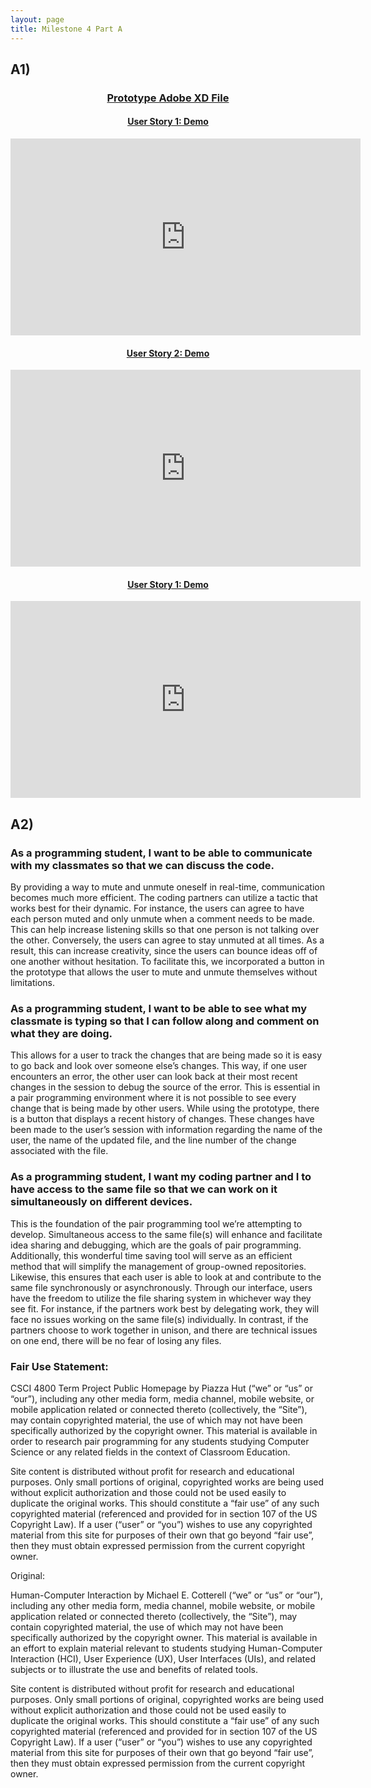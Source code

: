 ```yaml
---
layout: page
title: Milestone 4 Part A
---
```

## A1)

<h3 align="center"><a href="https://github.com/jbs26156/4800-Term-Project/raw/main/Milestone%204%20-%20Part%20A.xd" download>Prototype Adobe XD File</a></h3>


<h4 align="center"><a href="https://youtu.be/aAldvic9xZ0">User Story 1: Demo</a></h4>
<iframe width="560" height="315" src="https://www.youtube.com/embed/cffOMraBZtI" title="YouTube video player" frameborder="0" allow="accelerometer; autoplay; clipboard-write; encrypted-media; gyroscope; picture-in-picture" allowfullscreen></iframe>
<br>

<h4 align="center"><a href="https://youtu.be/tI7F5G9rI1o">User Story 2: Demo</a></h4>
<iframe width="560" height="315" src="https://www.youtube.com/embed/tI7F5G9rI1o" title="YouTube video player" frameborder="0" allow="accelerometer; autoplay; clipboard-write; encrypted-media; gyroscope; picture-in-picture" allowfullscreen></iframe>
<br>

<h4 align="center"><a href="https://youtu.be/cffOMraBZtI">User Story 1: Demo</a></h4>
<iframe width="560" height="315" src="https://www.youtube.com/embed/aAldvic9xZ0" title="YouTube video player" frameborder="0" allow="accelerometer; autoplay; clipboard-write; encrypted-media; gyroscope; picture-in-picture" allowfullscreen></iframe>
<br>

## A2)
### As a programming student, I want to be able to communicate with my classmates so that we can discuss the code. 
By providing a way to mute and unmute oneself in real-time, communication becomes much more efficient. The coding partners can utilize a tactic that works best for their dynamic. For instance, the users can agree to have each person muted and only unmute when a comment needs to be made. This can help increase listening skills so that one person is not talking over the other. Conversely, the users can agree to stay unmuted at all times. As a result, this can increase creativity, since the users can bounce ideas off of one another without hesitation. To facilitate this, we incorporated a button in the prototype that allows the user to mute and unmute themselves without limitations. 
<br>
### As a programming student, I want to be able to see what my classmate is typing so that I can follow along and comment on what they are doing. 
This allows for a user to track the changes that are being made so it is easy to go back and look over someone else’s changes. This way, if one user encounters an error, the other user can look back at their most recent changes in the session to debug the source of the error. This is essential in a pair programming environment where it is not possible to see every change that is being made by other users.
While using the prototype, there is a button that displays a recent history of changes. These changes have been made to the user’s session with information regarding the name of the user, the name of the updated file, and the line number of the change associated with the file.
<br>
### As a programming student, I want my coding partner and I to have access to the same file so that we can work on it simultaneously on different devices. 
This is the foundation of the pair programming tool we’re attempting to develop. Simultaneous access to the same file(s) will enhance and facilitate idea sharing and debugging, which are the goals of pair programming. Additionally, this wonderful time saving tool will serve as an efficient method that will simplify the management of group-owned repositories. Likewise, this ensures that each user is able to look at and contribute to the same file synchronously or asynchronously. 
Through our interface, users have the freedom to utilize the file sharing system in whichever way they see fit. For instance, if the partners work best by delegating work, they will face no issues working on the same file(s) individually. In contrast, if the partners choose to work together in unison, and there are technical issues on one end, there will be no fear of losing any files. 




### Fair Use Statement:



CSCI 4800 Term Project Public Homepage by Piazza Hut (“we” or “us” or “our”), including any other media form, media channel, mobile website, or mobile application related or connected thereto (collectively, the “Site”), may contain copyrighted material, the use of which may not have been specifically authorized by the copyright owner. This material is available in order to research pair programming for any students studying Computer Science or any related fields in the context of Classroom Education. 

Site content is distributed without profit for research and educational purposes. Only small portions of original, copyrighted works are being used without explicit authorization and those could not be used easily to duplicate the original works. This should constitute a “fair use” of any such copyrighted material (referenced and provided for in section 107 of the US Copyright Law). If a user (“user” or “you”) wishes to use any copyrighted material from this site for purposes of their own that go beyond “fair use”, then they must obtain expressed permission from the current copyright owner.

Original: 

Human-Computer Interaction by Michael E. Cotterell (“we” or “us” or “our”), including any other media form, media channel, mobile website, or mobile application related or connected thereto (collectively, the “Site”), may contain copyrighted material, the use of which may not have been specifically authorized by the copyright owner. This material is available in an effort to explain material relevant to students studying Human-Computer Interaction (HCI), User Experience (UX), User Interfaces (UIs), and related subjects or to illustrate the use and benefits of related tools.

Site content is distributed without profit for research and educational purposes. Only small portions of original, copyrighted works are being used without explicit authorization and those could not be used easily to duplicate the original works. This should constitute a “fair use” of any such copyrighted material (referenced and provided for in section 107 of the US Copyright Law). If a user (“user” or “you”) wishes to use any copyrighted material from this site for purposes of their own that go beyond “fair use”, then they must obtain expressed permission from the current copyright owner.
